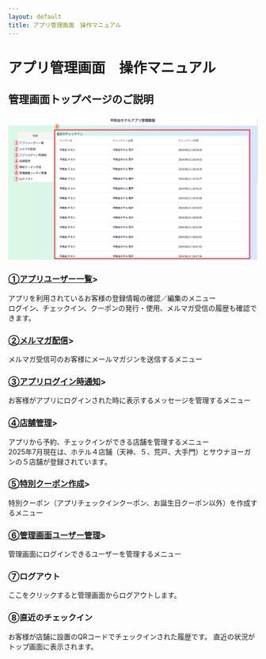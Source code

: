 ```yaml
---
layout: default
title: アプリ管理画面　操作マニュアル
---
```


# アプリ管理画面　操作マニュアル

## 管理画面トップページのご説明

![管理画面トップページ.png](admin-manual/管理画面トップページ.png)

### <a href="https://en-gine.github.io/heiwadai-manual/manual/%E2%91%A0%E3%82%A2%E3%83%97%E3%83%AA%E3%83%A6%E3%83%BC%E3%82%B6%E3%83%BC%E4%B8%80%E8%A6%A7.html">①アプリユーザー一覧</a>><br>
アプリを利用されているお客様の登録情報の確認／編集のメニュー<br>
ログイン、チェックイン、クーポンの発行・使用、メルマガ受信の履歴も確認できます。<br>

### <a href="https://en-gine.github.io/heiwadai-manual/manual/%E2%91%A1%E3%83%A1%E3%83%AB%E3%83%9E%E3%82%AC%E9%85%8D%E4%BF%A1.html">②メルマガ配信</a>><br>
メルマガ受信可のお客様にメールマガジンを送信するメニュー<br>

### <a href="https://en-gine.github.io/heiwadai-manual/manual/%E2%91%A2%E3%82%A2%E3%83%97%E3%83%AA%E3%83%AD%E3%82%B0%E3%82%A4%E3%83%B3%E6%99%82%E9%80%9A%E7%9F%A5.html">③アプリログイン時通知</a>><br>
お客様がアプリにログインされた時に表示するメッセージを管理するメニュー<br>

### <a href="https://en-gine.github.io/heiwadai-manual/manual/%E2%91%A3%E5%BA%97%E8%88%97%E7%AE%A1%E7%90%86.html">④店舗管理</a>><br>
アプリから予約、チェックインができる店舗を管理するメニュー<br>
2025年7月現在は、ホテル４店舗（天神、５、荒戸、大手門）とサウナヨーガンの５店舗が登録されています。

### <a href="https://en-gine.github.io/heiwadai-manual/manual/%E2%91%A4%E7%89%B9%E5%88%A5%E3%82%AF%E3%83%BC%E3%83%9D%E3%83%B3%E4%BD%9C%E6%88%90.html">⑤特別クーポン作成</a>><br>
特別クーポン（アプリチェックインクーポン、お誕生日クーポン以外）を作成するメニュー

### <a href="https://en-gine.github.io/heiwadai-manual/manual/%E2%91%A5%E7%AE%A1%E7%90%86%E7%94%BB%E9%9D%A2%E3%83%A6%E3%83%BC%E3%82%B6%E3%83%BC%E7%AE%A1%E7%90%86">⑥管理画面ユーザー管理</a>><br>
管理画面にログインできるユーザーを管理するメニュー

### ⑦ログアウト<br>
ここをクリックすると管理画面からログアウトします。

### ⑧直近のチェックイン<br>
お客様が店舗に設置のQRコードでチェックインされた履歴です。
直近の状況がトップ画面に表示されます。
